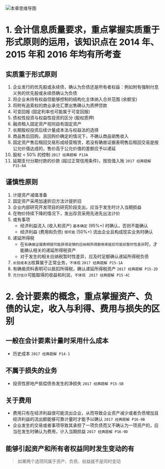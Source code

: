 
![][image-1]
# 1. 会计信息质量要求，重点掌握实质重于形式原则的运用，该知识点在 2014 年、2015 年和 2016 年均有所考查
## 实质重于形式原则
1. 企业发行的优先股或永续债，确认为负债还是所有者权益：例如附有强制付息义务的优先股或永续债确认为负债
2. 将企业未持有权益但能够控制的结构化主体纳入合并范围 (余额宝)
3. 将附有追索权的商业承兑汇票出售确认为质押贷款
4. 可变回报 (固定利率也可能属于可变回报) 
5. 债权性投资与权益性投资的区分 (股权质押) 
6. 融资租入固定资产视同自有固定资产
7. 长期股权投资后续计量成本法与权益法的选择
8. 商品售后回购，且回购价确定的情况下，不确认商品销售收入
9. 固定资产售后租回交易形成经营租赁，若没有确凿证据表明售后租回交易是按公允价值达成的，售价高于公允价值的差额应予以递延
10. 股权 \< 50% 的控制 `2017 经典题解 P13A`
11. 延期支付分期付款的价款 (超过正常信用条件)，按现值入账 `2017 经典题解 P15-6A`

## 谨慎性原则
1. 计提资产减值准备
2. 固定资产采用加速折旧方法计提折旧
3. 企业内部研究开发项目的研究阶段支出，应当于发生时计入当期损益
4. 在物价持续下降的情况下，发出存货采用先进先出法计价
5. 或有事项
	- 经济利益流入 (收入和资产) `基本确定` (95%+) 时确认，否则不能确认
	- 经济利益 (费用和负债) `很可能` (50%+) 流出企业且构成现实业务时确认
6. 递延所得税
	- 在`有确凿证据表明很可能获得足够的应纳税所得额用来抵扣可抵扣暂时性差异`时，才能确认相关的递延所得税资产
	- 对于发生的相关应纳税暂时性差异，应及时足额确认递延所得税负债
7. `长投成本法`核算属于正常业务，`不体现` `2017 经典题解 P15-1A`
8. 有确凿资料表明可以抵扣所得税，确认递延所得税资产 `2017 经典题解 P15-2D`
9. `充分估计`可能取得的收益和利润，`不体现 ` `2017 经典题解 P15-4C`

# 2. 会计要素的概念，重点掌握资产、负债的认定，收入与利得、费用与损失的区别
## 一般在会计要素计量时采用什么成本 
- 历史成本 `2017 经典题解 P14-1`

## 不属于损失的业务
- 投资性房地产抵偿债务发生的净损失 `2017 经典题解 P15-5B`

## 关于费用
- 费用只有在经济利益很可能流出企业，从而导致企业资产减少或者负债增加且经济利益的流出额能够可靠计量时才能予以确认 `2017 经典题解 P16-9B`
- 企业发生的交易或者事项导致其承担了一项负债而又不确认为一项资产的，应当在发生时确认为费用，计入当期损益 `2017 经典题解 P16-9D`

## 能够引起资产和所有者权益同时发生变动的有
> 如果两个选项同属于资产、负债、权益就不是同时变动

[image-1]:	http://pic.yupoo.com/jean0326/HgzKNgSB/HZlOS.jpg "本章思维导图"